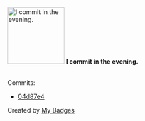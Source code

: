 <img src="https://my-badges.github.io/my-badges/evening-commits.png" alt="I commit in the evening." title="I commit in the evening." width="128">
<strong>I commit in the evening.</strong>
<br><br>

Commits:

- <a href="https://github.com/RAHULKRISHNAKR/ThreatX_Hackify/commit/04d87e4ffb8ddb24bf12578d7275773e3ba8f249">04d87e4</a>


Created by <a href="https://github.com/my-badges/my-badges">My Badges</a>